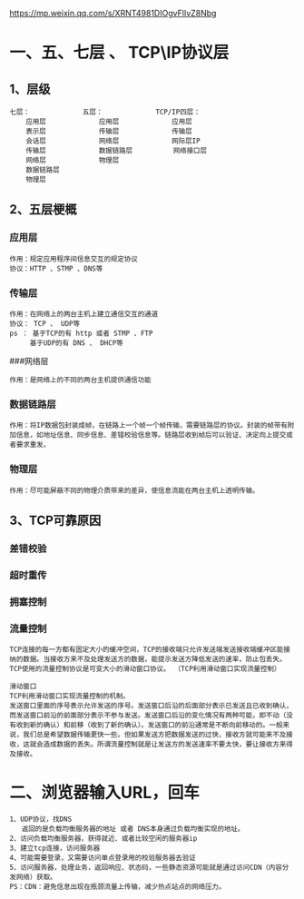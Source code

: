 https://mp.weixin.qq.com/s/XRNT4981DIOgvFlIvZ8Nbg





# 一、五、七层 、 TCP\IP协议层

## 1、层级

```
七层：				五层：				TCP/IP四层：
    应用层				应用层				应用层		
    表示层				传输层				传输层
    会话层				网络层				网际层IP
    传输层 			数据链路层		   网络接口层
    网络层				物理层
    数据链路层
    物理层
```

## 2、五层梗概

### 应用层

```
作用：规定应用程序间信息交互的规定协议
协议：HTTP 、STMP 、DNS等
```

### 传输层

```
作用：在网络上的两台主机上建立通信交互的通道
协议： TCP 、 UDP等
ps ： 基于TCP的有 http 或者 STMP 、FTP
	 基于UDP的有 DNS 、 DHCP等
```

###网络层

````
作用：是网络上的不同的两台主机提供通信功能
````

### 数据链路层

```
作用：将IP数据包封装成帧，在链路上一个帧一个帧传输，需要链路层的协议。封装的帧带有附加信息，如地址信息、同步信息、差错校验信息等。链路层收到帧后可以验证、决定向上提交或者要求重发。
```

### 物理层

```
作用：尽可能屏蔽不同的物理介质带来的差异，使信息流能在两台主机上透明传输。
```



## 3、TCP可靠原因

### 差错校验

### 超时重传

### 拥塞控制

### 流量控制

```
TCP连接的每一方都有固定大小的缓冲空间，TCP的接收端只允许发送端发送接收端缓冲区能接纳的数据。当接收方来不及处理发送方的数据，能提示发送方降低发送的速率，防止包丢失。TCP使用的流量控制协议是可变大小的滑动窗口协议。 （TCP利用滑动窗口实现流量控制）

滑动窗口
TCP利用滑动窗口实现流量控制的机制。
发送窗口里面的序号表示允许发送的序号。发送窗口后沿的后面部分表示已发送且已收到确认，而发送窗口前沿的前面部分表示不参与发送。发送窗口后沿的变化情况有两种可能，即不动（没有收到新的确认）和前移（收到了新的确认）。发送窗口的前沿通常是不断向前移动的。一般来说，我们总是希望数据传输更快一些。但如果发送方把数据发送的过快，接收方就可能来不及接收，这就会造成数据的丢失。所谓流量控制就是让发送方的发送速率不要太快，要让接收方来得及接收。

```



# 二、浏览器输入URL，回车

```
1、UDP协议，找DNS
   返回的是负载均衡服务器的地址 或者 DNS本身通过负载均衡实现的地址。
2、访问负载均衡服务器，获得就近、或者比较空闲的服务器ip 
3、建立tcp连接，访问服务器
4、可能需要登录，又需要访问单点登录用的校验服务器去验证
5、访问服务器，处理业务，返回响应、状态码，一些静态资源可能就是通过访问CDN（内容分发网络）获取。
PS：CDN：避免信息出现在瓶颈流量上传输，减少热点站点的网络压力。
```

